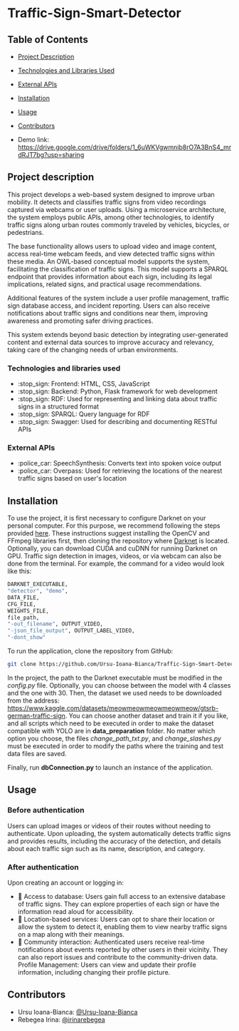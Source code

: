 # Traffic-Sign-Smart-Detector

## Table of Contents

- [Project Description](#project-description)
- [Technologies and Libraries Used](#technologies-and-libraries-used)
- [External APIs](#external-apis)
- [Installation](#installation)
- [Usage](#usage)
- [Contributors](#contributors)

- Demo link: https://drive.google.com/drive/folders/1_6uWKVgwmnib8rO7A3BnS4_mrdRJT7bg?usp=sharing

## Project description

This project develops a web-based system designed to improve urban mobility. It detects and classifies traffic signs from video recordings captured via webcams or user uploads. Using a microservice architecture, the system employs public APIs, among other technologies, to identify traffic signs along urban routes commonly traveled by vehicles, bicycles, or pedestrians.

The base functionality allows users to upload video and image content, access real-time webcam feeds, and view detected traffic signs within these media. An OWL-based conceptual model supports the system, facilitating the classification of traffic signs. This model supports a SPARQL endpoint that provides information about each sign, including its legal implications, related signs, and practical usage recommendations.

Additional features of the system include a user profile management, traffic sign database access, and incident reporting. Users can also receive notifications about traffic signs and conditions near them, improving awareness and promoting safer driving practices.

This system extends beyond basic detection by integrating user-generated content and external data sources to improve accuracy and relevancy, taking care of the changing needs of urban environments.

### Technologies and libraries used

<ul>
  <li>:stop_sign:	Frontend: HTML, CSS, JavaScript</li>
  <li>:stop_sign:	Backend: Python, Flask framework for web development</li>
  <li>:stop_sign:	RDF: Used for representing and linking data about traffic signs in a structured format</li>
  <li>:stop_sign:	SPARQL: Query language for RDF</li>
  <li>:stop_sign:	Swagger: Used for describing and documenting RESTful APIs</li>
</ul>

### External APIs
<ul>
  <li>:police_car:	SpeechSynthesis: Converts text into spoken voice output</li>
  <li>:police_car:	Overpass: Used for retrieving the locations of the nearest traffic signs based on user's location</li>
</ul>

## Installation

To use the project, it is first necessary to configure Darknet on your personal computer. For this purpose, we recommend following the steps provided [here](https://pjreddie.com/darknet/install/). These instructions suggest installing the OpenCV and FFmpeg libraries first, then cloning the repository where [Darknet](https://github.com/alexeyab) is located. Optionally, you can download CUDA and cuDNN for running Darknet on GPU. Traffic sign detection in images, videos, or via webcam can also be done from the terminal. For example, the command for a video would look like this:

```bash
DARKNET_EXECUTABLE,
"detector", "demo",
DATA_FILE,
CFG_FILE,
WEIGHTS_FILE,
file_path,
"-out_filename", OUTPUT_VIDEO,
"-json_file_output", OUTPUT_LABEL_VIDEO,
"-dont_show"
```

To run the application, clone the repository from GitHub:

```bash
git clone https://github.com/Ursu-Ioana-Bianca/Traffic-Sign-Smart-Detector.git
```

In the project, the path to the Darknet executable must be modified in the *config.py* file. Optionally, you can choose between the model with 4 classes and the one with 30. Then, the dataset we used needs to be downloaded from the address: https://www.kaggle.com/datasets/meowmeowmeowmeowmeow/gtsrb-german-traffic-sign. You can choose another dataset and train it if you like, and all scripts which need to be executed in order to make the dataset compatible with YOLO are in **data_preparation** folder. No matter which option you choose, the files *change_path_txt.py*, and *change_slashes.py* must be executed in order to modify the paths where the training and test data files are saved.

Finally, run **dbConnection.py** to launch an instance of the application.

## Usage

### Before authentication 
Users can upload images or videos of their routes without needing to authenticate. Upon uploading, the system automatically detects traffic signs and provides results, including the accuracy of the detection, and details about each traffic sign such as its name, description, and category.

### After authentication
Upon creating an account or logging in:
- :vertical_traffic_light:	Access to database: Users gain full access to an extensive database of traffic signs. They can explore properties of each sign or have the information read aloud for accessibility.
- :vertical_traffic_light:	Location-based services: Users can opt to share their location or allow the system to detect it, enabling them to view nearby traffic signs on a map along with their meanings.
- :vertical_traffic_light:	Community interaction: Authenticated users receive real-time notifications about events reported by other users in their vicinity. They can also report issues and contribute to the community-driven data.
Profile Management: Users can view and update their profile information, including changing their profile picture.

## Contributors
- Ursu Ioana-Bianca: [@Ursu-Ioana-Bianca](https://github.com/Ursu-Ioana-Bianca/)
- Rebegea Irina: [@irinarebegea](https://github.com/irinarebegea/)